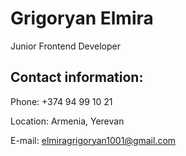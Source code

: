 # Grigoryan Elmira

Junior Frontend Developer

## Contact information:

Phone: +374 94 99 10 21

Location: Armenia, Yerevan

E-mail: elmiragrigoryan1001@gmail.com

